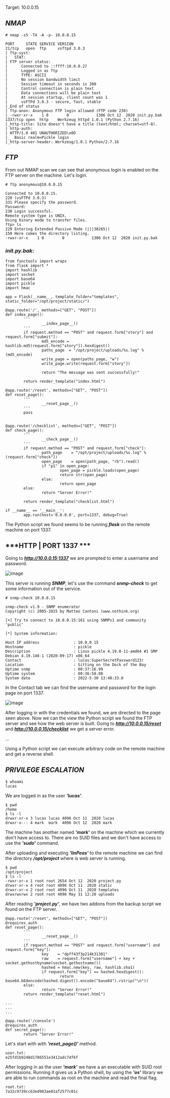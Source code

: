 Target: 10.0.0.15

## ***NMAP***

    # nmap -sS -T4 -A -p- 10.0.0.15

    PORT     STATE SERVICE VERSION
    21/tcp   open  ftp     vsftpd 3.0.3
    | ftp-syst: 
    |   STAT: 
    | FTP server status:
    |      Connected to ::ffff:10.0.0.27
    |      Logged in as ftp
    |      TYPE: ASCII
    |      No session bandwidth limit
    |      Session timeout in seconds is 300
    |      Control connection is plain text
    |      Data connections will be plain text
    |      At session startup, client count was 1
    |      vsFTPd 3.0.3 - secure, fast, stable
    |_End of status
    | ftp-anon: Anonymous FTP login allowed (FTP code 230)
    |_-rwxr-xr-x    1 0        0            1306 Oct 12  2020 init.py.bak
    1337/tcp open  http    Werkzeug httpd 1.0.1 (Python 2.7.16)
    |_http-title: Site doesn't have a title (text/html; charset=utf-8).
    | http-auth: 
    | HTTP/1.0 401 UNAUTHORIZED\x0D
    |_  Basic realm=Pickle login
    |_http-server-header: Werkzeug/1.0.1 Python/2.7.16

## ***FTP***

From out NMAP scan we can see that anonymous login is enabled on the FTP server on the machine. Let's login.

    # ftp anonymous@10.0.0.15 

    Connected to 10.0.0.15.
    220 (vsFTPd 3.0.3)
    331 Please specify the password.
    Password: 
    230 Login successful.
    Remote system type is UNIX.
    Using binary mode to transfer files.
    ftp> ls
    229 Entering Extended Passive Mode (|||38265|)
    150 Here comes the directory listing.
    -rwxr-xr-x    1 0        0            1306 Oct 12  2020 init.py.bak

### ***init.py.bak:***

    from functools import wraps
    from flask import *
    import hashlib
    import socket
    import base64
    import pickle
    import hmac

    app = Flask(__name__, template_folder="templates", static_folder="/opt/project/static/")

    @app.route('/', methods=["GET", "POST"])
    def index_page():
            '''
                    __index_page__()
            '''
            if request.method == "POST" and request.form["story"] and request.form["submit"]:
                    md5_encode = hashlib.md5(request.form["story"]).hexdigest()
                    paths_page  = "/opt/project/uploads/%s.log" %(md5_encode)
                    write_page = open(paths_page, "w")
                    write_page.write(request.form["story"])

                    return "The message was sent successfully!"

            return render_template("index.html")

    @app.route('/reset', methods=["GET", "POST"])
    def reset_page():
            '''
                    __reset_page__()
            '''
            pass


    @app.route('/checklist', methods=["GET", "POST"])
    def check_page():
            '''
                    __check_page__()
            '''
            if request.method == "POST" and request.form["check"]:
                    path_page    = "/opt/project/uploads/%s.log" %(request.form["check"])
                    open_page    = open(path_page, "rb").read()
                    if "p1" in open_page:
                            open_page = pickle.loads(open_page)
                            return str(open_page)
                    else:
                            return open_page
            else:
                    return "Server Error!"

            return render_template("checklist.html")

    if __name__ == '__main__':
            app.run(host='0.0.0.0', port=1337, debug=True)

The Python script we found seems to be running ***flask*** on the remote machine on port 1337.

## ***HTTP | PORT 1337 ***

Going to ***http://10.0.0.15:1337*** we are prompted to enter a username and password.

![image](https://user-images.githubusercontent.com/76552238/171037699-90f79ab3-29a3-4261-8684-1e2c45a420e0.png)

This server is running ***SNMP***, let's use the command ***snmp-check*** to get some information out of the service.

    # snmp-check 10.0.0.15

    snmp-check v1.9 - SNMP enumerator
    Copyright (c) 2005-2015 by Matteo Cantoni (www.nothink.org)

    [+] Try to connect to 10.0.0.15:161 using SNMPv1 and community 'public'

    [*] System information:

    Host IP address               : 10.0.0.15
    Hostname                      : pickle
    Description                   : Linux pickle 4.19.0-11-amd64 #1 SMP Debian 4.19.146-1 (2020-09-17) x86_64
    Contact                       : lucas:SuperSecretPassword123!
    Location                      : Sitting on the Dock of the Bay
    Uptime snmp                   : 00:37:16.99
    Uptime system                 : 00:36:58.08
    System date                   : 2022-5-30 13:48:33.0

In the Contact tab we can find the username and password for the login page on port 1337.

![image](https://user-images.githubusercontent.com/76552238/171041057-99249b37-b81e-4151-99c0-1b53ad6a978b.png)

After logging in with the credentials we found, we are directed to the page seen above. Now we can the view the Python script we found the FTP server and see how the web server is built.
Going to ***http://10.0.0.15/reset*** and ***http://10.0.0.15/checklist*** we get a server error.

...

<!--Run as python2 (bullshit!)-->

Using a Python script we can execute arbitrary code on the remote machine and get a reverse shell.

## ***PRIVILEGE ESCALATION***

    $ whoami
    lucas


We are logged in as the user ***'lucas'***. 

    $ pwd
    /home
    $ ls -l
    drwxr-xr-x 3 lucas lucas 4096 Oct 11  2020 lucas
    drwxr-x--- 4 mark  mark  4096 Oct 12  2020 mark


The machine has another named ***'mark'*** on the machine which we currently don't have access to.
There are no SUID files and we don't have access to use the ***'sudo'*** command. 

After uploading and executing ***'linPeas'*** to the remote machine we can find the directory ***/opt/project*** where is web server is running.

    $ pwd
    /opt/project
    $ ls -l
    -rwxr-xr-x 1 root root 2654 Oct 12  2020 project.py
    drwxr-xr-x 4 root root 4096 Oct 11  2020 static
    drwxr-xr-x 2 root root 4096 Oct 11  2020 templates
    drwxrwxrwx 2 root root 4096 May 31 12:20 uploads

After reading ***'project.py'***, we have two addons from the backup script we found on the FTP server.

    @app.route('/reset', methods=["GET", "POST"])
    @requires_auth
    def reset_page():
            '''
                    __reset_page__()
            '''
            if request.method == "POST" and request.form["username"] and request.form["key"]:
                    key    = "dpff43f3p214k31301"
                    raw    = request.form["username"] + key + socket.gethostbyname(socket.gethostname())
                    hashed = hmac.new(key, raw, hashlib.sha1)
                    if request.form["key"] == hashed.hexdigest():
                            return base64.b64encode(hashed.digest().encode("base64").rstrip("\n"))
            else:
                    return "Server Error!"
            return render_template("reset.html")

    ...
    ...
    ...

    @app.route('/console')
    @requires_auth
    def secret_page():
            return "Server Error!"

Let's start with with ***'reset_page()'*** method.

    user.txt: 
    e25fd1b9248d1786551e3412adc74f6f

After logging in as the user ***'mark'*** we have a an executable with SUID root permissions. Running it gives us a Python shell, by using the ***'os'*** library we are able to run commands as root on the machine and read the final flag.

    root.txt:
    7a32c9739cc63ed983ae01af2577c01c